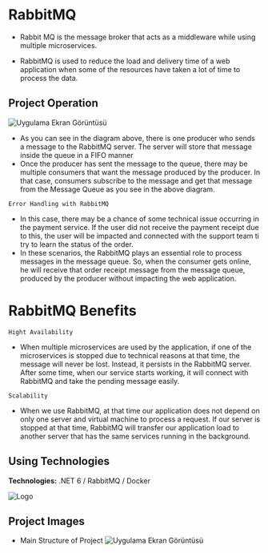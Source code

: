 
# RabbitMQ

- Rabbit MQ is the message broker that acts as a middleware while using multiple microservices.

- RabbitMQ is used to reduce the load and delivery time of a web application when some of the resources have taken a lot of time to process the data.


## Project Operation

![Uygulama Ekran Görüntüsü]( https://i.imgur.com/GzNKKPy.png)

- As you can see in the diagram above, there is one producer who sends a message to the RabbitMQ server. The server will store that message inside the queue in a FIFO manner
- Once the producer has sent the message to the queue, there may be multiple consumers that want the message produced by the producer. In that case, consumers subscribe to the message and get that message from the Message Queue as you see in the above diagram.

`Error Handling with RabbitMQ`
- In this case, there may be a chance of some technical issue occurring in the payment service. If the user did not receive the payment receipt due to this, the user will be impacted and connected with the support team ti try to learn the status of the order.
- In these scenarios, the RabbitMQ plays an essential role to process messages in the message queue. So, when the consumer gets online, he will receive that order receipt message from the message queue, produced by the producer without impacting the web application.
# RabbitMQ Benefits

`Hight Availability`

- When multiple microservices are used by the application, if one of the microservices is stopped due to technical reasons at that time, the message will never be lost. Instead, it persists in the RabbitMQ server. After some time, when our service starts working, it will connect with RabbitMQ and take the pending message easily.

`Scalability`

- When we use RabbitMQ, at that time our application does not depend on only one server and virtual machine to process a request. If our server is stopped at that time, RabbitMQ will transfer our application load to another server that has the same services running in the background.

  
## Using Technologies

**Technologies:** .NET 6 / RabbitMQ / Docker

 

  


![Logo](https://upload.wikimedia.org/wikipedia/commons/thumb/7/71/RabbitMQ_logo.svg/2560px-RabbitMQ_logo.svg.png)

    
## Project Images

- Main Structure of Project
![Uygulama Ekran Görüntüsü](https://www.cloudamqp.com/img/blog/exchanges-topic-fanout-direct.png)




